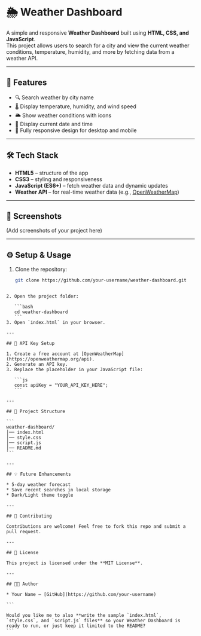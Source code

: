 # 🌦️ Weather Dashboard

A simple and responsive **Weather Dashboard** built using **HTML, CSS, and JavaScript**.  
This project allows users to search for a city and view the current weather conditions, temperature, humidity, and more by fetching data from a weather API.

---

## 🚀 Features
- 🔍 Search weather by city name  
- 🌡️ Display temperature, humidity, and wind speed  
- 🌥️ Show weather conditions with icons  
- 📅 Display current date and time  
- 📱 Fully responsive design for desktop and mobile  

---

## 🛠️ Tech Stack
- **HTML5** – structure of the app  
- **CSS3** – styling and responsiveness  
- **JavaScript (ES6+)** – fetch weather data and dynamic updates  
- **Weather API** – for real-time weather data (e.g., [OpenWeatherMap](https://openweathermap.org/api))  

---

## 📸 Screenshots
(Add screenshots of your project here)  

---

## ⚙️ Setup & Usage
1. Clone the repository:
   ```bash
   git clone https://github.com/your-username/weather-dashboard.git
````

2. Open the project folder:

   ```bash
   cd weather-dashboard
   ```
3. Open `index.html` in your browser.

---

## 🔑 API Key Setup

1. Create a free account at [OpenWeatherMap](https://openweathermap.org/api).
2. Generate an API key.
3. Replace the placeholder in your JavaScript file:

   ```js
   const apiKey = "YOUR_API_KEY_HERE";
   ```

---

## 📂 Project Structure

```
weather-dashboard/
│── index.html
│── style.css
│── script.js
│── README.md
```

---

## 💡 Future Enhancements

* 5-day weather forecast
* Save recent searches in local storage
* Dark/Light theme toggle

---

## 🤝 Contributing

Contributions are welcome! Feel free to fork this repo and submit a pull request.

---

## 📜 License

This project is licensed under the **MIT License**.

---

## 👩‍💻 Author

* Your Name – [GitHub](https://github.com/your-username)

```

Would you like me to also **write the sample `index.html`, `style.css`, and `script.js` files** so your Weather Dashboard is ready to run, or just keep it limited to the README?
```
